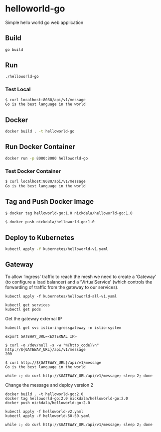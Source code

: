 # helloworld-go

Simple hello world go web application

## Build

```bash
go build
```

## Run

```bash
./helloworld-go
```

### Test Local

```bash
$ curl localhost:8080/api/v1/message
Go is the best language in the world
```

## Docker

```bash
docker build . -t helloworld-go
```

## Run Docker Container

```bash
docker run -p 8080:8080 helloworld-go
```

### Test Docker Container

```bash
$ curl localhost:8080/api/v1/message
Go is the best language in the world
```

## Tag and Push Docker Image

```bash
$ docker tag helloworld-go:1.0 nickdala/helloworld-go:1.0

$ docker push nickdala/helloworld-go:1.0
```

## Deploy to Kubernetes

```bash
kubectl apply -f kubernetes/helloworld-v1.yaml
```

## Gateway

To allow ‘ingress' traffic to reach the mesh we need to create a ‘Gateway' (to configure a load balancer) and a ‘VirtualService' (which controls the forwarding of traffic from the gateway to our services).

```
kubectl apply -f kubernetes/helloworld-all-v1.yaml
```

```
kubectl get services
kubectl get pods
```

Get the gateway external IP

```
kubectl get svc istio-ingressgateway -n istio-system
```

```
export GATEWAY_URL=<EXTERNAL IP>
```

```
$ curl -o /dev/null -s -w "%{http_code}\n" http://${GATEWAY_URL}/api/v1/message
200

$ curl http://${GATEWAY_URL}/api/v1/message
Go is the best language in the world
```

```
while :; do curl http://$GATEWAY_URL/api/v1/message; sleep 2; done
```

Change the message and deploy version 2

```
docker build . -t helloworld-go:2.0
docker tag helloworld-go:2.0 nickdala/helloworld-go:2.0
docker push nickdala/helloworld-go:2.0
```

```
kubectl apply -f helloworld-v2.yaml
kubectl apply -f helloworld-50-50.yaml
```

```
while :; do curl http://$GATEWAY_URL/api/v1/message; sleep 2; done
```